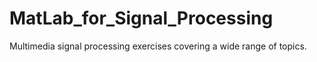# MatLab_for_Signal_Processing

Multimedia signal processing exercises covering a wide range of topics.
